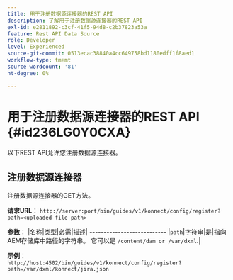 ```yaml
---
title: 用于注册数据源连接器的REST API
description: 了解用于注册数据源连接器的REST API
exl-id: e2811892-c3cf-41f5-94d8-c2b37823a53a
feature: Rest API Data Source
role: Developer
level: Experienced
source-git-commit: 0513ecac38840a4cc649758bd1180edff1f8aed1
workflow-type: tm+mt
source-wordcount: '81'
ht-degree: 0%

---
```


# 用于注册数据源连接器的REST API {#id236LG0Y0CXA}

以下REST API允许您注册数据源连接器。

## 注册数据源连接器

注册数据源连接器的GET方法。

**请求URL**：
`http://server:port/bin/guides/v1/konnect/config/register?path=<uploaded file path>`

**参数**： |名称|类型|必需|描述| --------------------------- |`path`|字符串|是|指向AEM存储库中路径的字符串。 它可以是 `/content/dam or /var/dxml`.|

**示例**：\
`http://host:4502/bin/guides/v1/konnect/config/register?path=/var/dxml/konnect/jira.json`
